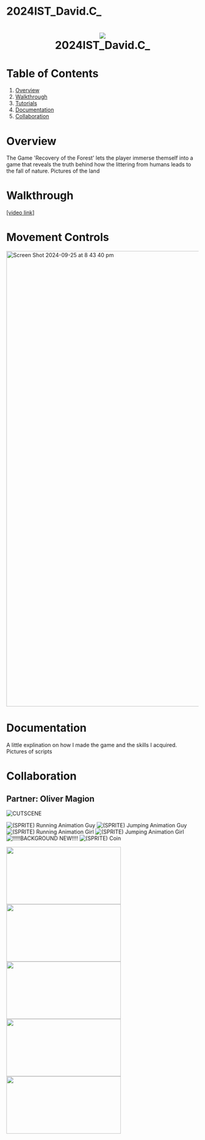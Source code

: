 # 2024IST_David.C_
<h1 align="center">
 <img src="https://user-images.githubusercontent.com/45159366/97361059-45151700-185c-11eb-9d12-dae51c79eb8a.png">
  <br />
 2024IST_David.C_
</h1>

# Table of Contents

1. [Overview](https://github.com/TempeHS/2024IST_David.C_?tab=readme-ov-file#overview)
2. [Walkthrough](https://github.com/TempeHS/2024IST_David.C_?tab=readme-ov-file#walkthrough)
3. [Tutorials](https://github.com/TempeHS/2024IST_David.C_?tab=readme-ov-file#tutorials)
4. [Documentation](https://github.com/TempeHS/2024IST_David.C_?tab=readme-ov-file#documentation)
5. [Collaboration](https://github.com/TempeHS/2024IST_David.C_?tab=readme-ov-file#collaboration)

# Overview

The Game 'Recovery of the Forest' lets the player immerse themself into a game that reveals the truth behind how the littering from humans leads to the fall of nature.
Pictures of the land

# Walkthrough

[[video link]](https://www.canva.com/design/DAGRvhSCOO4/cSc7mHngKRi0czWL-FgTWA/edit?utm_content=DAGRvhSCOO4&utm_campaign=designshare&utm_medium=link2&utm_source=sharebutton)


# Movement Controls
<img width="1191" alt="Screen Shot 2024-09-25 at 8 43 40 pm" src="https://github.com/user-attachments/assets/d0b01a82-5e27-42ad-8041-90d2c16cb592">

# Documentation

A little explination on how I made the game and the skills I acquired.
Pictures of scripts

# Collaboration 
## Partner: Oliver Magion


![CUTSCENE](https://github.com/user-attachments/assets/38cb0413-e1a8-46af-931e-aa5400ec9330)

![(SPRITE) Running Animation Guy](https://github.com/user-attachments/assets/3ad66e7b-f333-403c-afd3-5e13b7fdc455)
![(SPRITE) Jumping Animation Guy](https://github.com/user-attachments/assets/9a0579a2-d9b6-4490-9e2c-dc5e47d0baca)
![(SPRITE) Running Animation Girl](https://github.com/user-attachments/assets/6edfee03-dae1-472e-95a1-0748e7362298)
![(SPRITE) Jumping Animation Girl](https://github.com/user-attachments/assets/55beb5d6-4753-4bd9-bb7c-5f0c303f7ec4)
![!!!!!BACKGROUND NEW!!!!](https://github.com/user-attachments/assets/3ae80f33-5944-4794-8f9d-cf4ff5aa1ee7)
![(SPRITE) Coin](https://github.com/user-attachments/assets/2f7bff16-fc68-40f6-93d1-cc5055069be7)

<img src="https://github.com/user-attachments/assets/38cb0413-e1a8-46af-931e-aa5400ec9330" width="300" height="150" />
<img src="https://github.com/user-attachments/assets/3ad66e7b-f333-403c-afd3-5e13b7fdc455" width="300" height="150" />
<img src="" width="300" height="150" />
<img src="" width="300" height="150" />
<img src="" width="300" height="150" />




